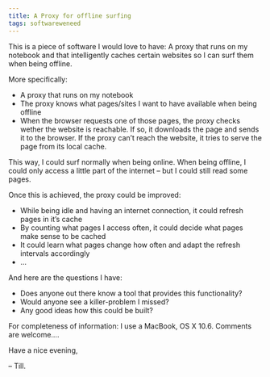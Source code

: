 ```yaml
---
title: A Proxy for offline surfing
tags: softwareweneed
---
```


This is a piece of software I would love to have: A proxy that runs on my notebook and that intelligently caches certain websites so I can surf them when being offline.

More specifically:

- A proxy that runs on my notebook
- The proxy knows what pages/sites I want to have available when being offline
- When the browser requests one of those pages, the proxy checks wether the website is reachable. If so, it downloads the page and sends it to the browser. If the proxy can’t reach the website, it tries to serve the page from its local cache.

This way, I could surf normally when being online. When being offline, I could only access a little part of the internet – but I could still read some pages.

Once this is achieved, the proxy could be improved:

- While being idle and having an internet connection, it could refresh pages in it’s cache
- By counting what pages I access often, it could decide what pages make sense to be cached
- It could learn what pages change how often and adapt the refresh intervals accordingly
- …

And here are the questions I have:

- Does anyone out there know a tool that provides this functionality?
- Would anyone see a killer-problem I missed?
- Any good ideas how this could be built?

For completeness of information: I use a MacBook, OS X 10.6. Comments are welcome….

Have a nice evening,

– Till.